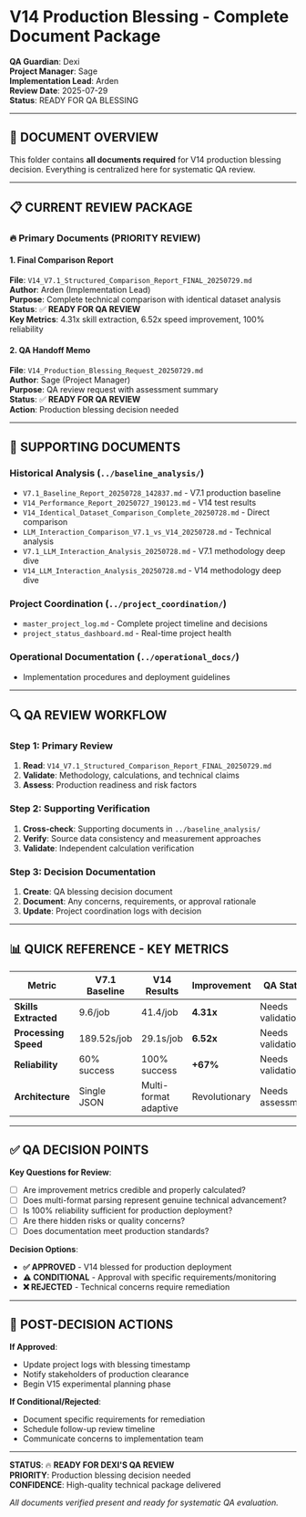 # V14 Production Blessing - Complete Document Package

**QA Guardian**: Dexi  
**Project Manager**: Sage  
**Implementation Lead**: Arden  
**Review Date**: 2025-07-29  
**Status**: READY FOR QA BLESSING  

---

## 🎯 **DOCUMENT OVERVIEW**

This folder contains **all documents required** for V14 production blessing decision. Everything is centralized here for systematic QA review.

---

## 📋 **CURRENT REVIEW PACKAGE**

### **🔥 Primary Documents (PRIORITY REVIEW)**

#### **1. Final Comparison Report** 
**File**: `V14_V7.1_Structured_Comparison_Report_FINAL_20250729.md`  
**Author**: Arden (Implementation Lead)  
**Purpose**: Complete technical comparison with identical dataset analysis  
**Status**: ✅ **READY FOR QA REVIEW**  
**Key Metrics**: 4.31x skill extraction, 6.52x speed improvement, 100% reliability  

#### **2. QA Handoff Memo**
**File**: `V14_Production_Blessing_Request_20250729.md`  
**Author**: Sage (Project Manager)  
**Purpose**: QA review request with assessment summary  
**Status**: ✅ **READY FOR QA REVIEW**  
**Action**: Production blessing decision needed  

---

## 📁 **SUPPORTING DOCUMENTS**

### **Historical Analysis** (`../baseline_analysis/`)
- `V7.1_Baseline_Report_20250728_142837.md` - V7.1 production baseline
- `V14_Performance_Report_20250727_190123.md` - V14 test results  
- `V14_Identical_Dataset_Comparison_Complete_20250728.md` - Direct comparison
- `LLM_Interaction_Comparison_V7.1_vs_V14_20250728.md` - Technical analysis
- `V7.1_LLM_Interaction_Analysis_20250728.md` - V7.1 methodology deep dive
- `V14_LLM_Interaction_Analysis_20250728.md` - V14 methodology deep dive

### **Project Coordination** (`../project_coordination/`)
- `master_project_log.md` - Complete project timeline and decisions
- `project_status_dashboard.md` - Real-time project health

### **Operational Documentation** (`../operational_docs/`)
- Implementation procedures and deployment guidelines

---

## 🔍 **QA REVIEW WORKFLOW**

### **Step 1: Primary Review**
1. **Read**: `V14_V7.1_Structured_Comparison_Report_FINAL_20250729.md`
2. **Validate**: Methodology, calculations, and technical claims
3. **Assess**: Production readiness and risk factors

### **Step 2: Supporting Verification** 
1. **Cross-check**: Supporting documents in `../baseline_analysis/`
2. **Verify**: Source data consistency and measurement approaches
3. **Validate**: Independent calculation verification

### **Step 3: Decision Documentation**
1. **Create**: QA blessing decision document
2. **Document**: Any concerns, requirements, or approval rationale
3. **Update**: Project coordination logs with decision

---

## 📊 **QUICK REFERENCE - KEY METRICS**

| Metric | V7.1 Baseline | V14 Results | Improvement | QA Status |
|--------|---------------|-------------|-------------|-----------|
| **Skills Extracted** | 9.6/job | 41.4/job | **4.31x** | Needs validation |
| **Processing Speed** | 189.52s/job | 29.1s/job | **6.52x** | Needs validation |
| **Reliability** | 60% success | 100% success | **+67%** | Needs validation |
| **Architecture** | Single JSON | Multi-format adaptive | Revolutionary | Needs assessment |

---

## ✅ **QA DECISION POINTS**

**Key Questions for Review**:
- [ ] Are improvement metrics credible and properly calculated?
- [ ] Does multi-format parsing represent genuine technical advancement?
- [ ] Is 100% reliability sufficient for production deployment?
- [ ] Are there hidden risks or quality concerns?
- [ ] Does documentation meet production standards?

**Decision Options**:
- **✅ APPROVED** - V14 blessed for production deployment
- **⚠️ CONDITIONAL** - Approval with specific requirements/monitoring
- **❌ REJECTED** - Technical concerns require remediation

---

## 🚀 **POST-DECISION ACTIONS**

**If Approved**:
- Update project logs with blessing timestamp
- Notify stakeholders of production clearance
- Begin V15 experimental planning phase

**If Conditional/Rejected**:
- Document specific requirements for remediation
- Schedule follow-up review timeline
- Communicate concerns to implementation team

---

**STATUS**: 🔥 **READY FOR DEXI'S QA REVIEW**  
**PRIORITY**: Production blessing decision needed  
**CONFIDENCE**: High-quality technical package delivered  

*All documents verified present and ready for systematic QA evaluation.*
